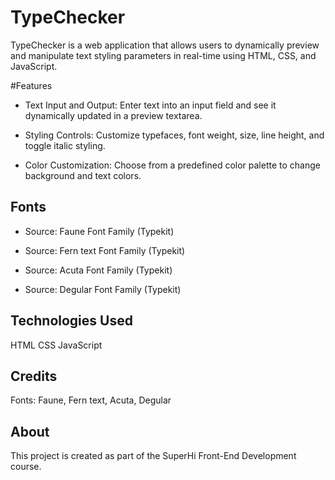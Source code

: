 # TypeChecker
TypeChecker is a web application that allows users to dynamically preview and manipulate text styling parameters in real-time using HTML, CSS, and JavaScript.

#Features
- Text Input and Output: Enter text into an input field and see it dynamically updated in a preview textarea.

- Styling Controls: Customize typefaces, font weight, size, line height, and toggle italic styling.

- Color Customization: Choose from a predefined color palette to change background and text colors.

## Fonts

- Source: Faune Font Family (Typekit)

- Source: Fern text Font Family (Typekit)

- Source: Acuta Font Family (Typekit)

- Source: Degular Font Family (Typekit)

## Technologies Used
HTML
CSS
JavaScript

## Credits
Fonts: Faune, Fern text, Acuta, Degular

## About
This project is created as part of the SuperHi Front-End Development course.
